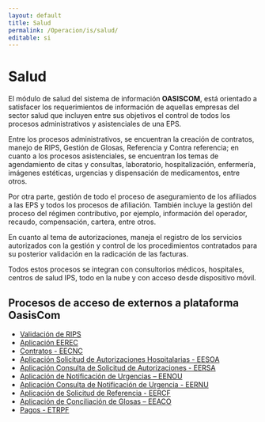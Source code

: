 ```yaml
---
layout: default
title: Salud
permalink: /Operacion/is/salud/
editable: si
---
```


# Salud

El módulo de salud del sistema de información **OASISCOM**, está orientado a satisfacer los requerimientos de información de aquellas empresas del sector salud que incluyen entre sus objetivos el control de todos los procesos administrativos y asistenciales de una EPS.  

Entre los procesos administrativos, se encuentran la creación de contratos, manejo de RIPS, Gestión de Glosas, Referencia y Contra referencia; en cuanto a los procesos asistenciales, se encuentran los temas de agendamiento de citas y consultas, laboratorio, hospitalización, enfermería, imágenes estéticas, urgencias y dispensación de medicamentos, entre otros.  

Por otra parte, gestión de todo el proceso de aseguramiento de los afiliados a las EPS y todos los procesos de afiliación.  También incluye la gestión del proceso del régimen contributivo, por ejemplo, información del operador, recaudo, compensación, cartera, entre otros.  

En cuanto al tema de autorizaciones, maneja el registro de los servicios autorizados con la gestión y control de los procedimientos contratados para su posterior validación en la radicación de las facturas.  

Todos estos procesos se integran con consultorios médicos, hospitales, centros de salud IPS, todo en la nube y con acceso desde dispositivo móvil.   


## Procesos de acceso de externos a plataforma OasisCom

- [Validación de RIPS](http://docs.oasiscom.com/Operacion/utility/barchi/bint#cargue-de-rips)
- [Aplicación EEREC](http://docs.oasiscom.com/Operacion/is/salud/efactura/profac/eerec)
- [Contratos - EECNC](http://docs.oasiscom.com/Operacion/is/salud/ecntpre/movpre/eecnc)
- [Aplicación Solicitud de Autorizaciones Hospitalarias - EESOA](http://docs.oasiscom.com/Operacion/crm/portal/proveedor/eesoa)
- [Aplicación Consulta de Solicitud de Autorizaciones - EERSA]()
- [Aplicación de Notificación de Urgencias – EENOU]()
- [Aplicación Consulta de Notificación de Urgencia - EERNU]()
- [Aplicación de Solicitud de Referencia - EERCF]()
- [Aplicación de Conciliación de Glosas – EEACO]()
- [Pagos - ETRPF]()
